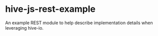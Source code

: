# hive-js-rest-example
An example REST module to help describe implementation details when leveraging hive-io.
